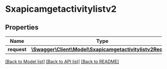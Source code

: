 # Sxapicamgetactivitylistv2

## Properties
Name | Type | Description | Notes
------------ | ------------- | ------------- | -------------
**request** | [**\Swagger\Client\Model\Sxapicamgetactivitylistv2Request**](Sxapicamgetactivitylistv2Request.md) |  | [optional] 

[[Back to Model list]](../README.md#documentation-for-models) [[Back to API list]](../README.md#documentation-for-api-endpoints) [[Back to README]](../README.md)


